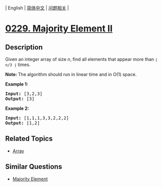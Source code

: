
| English | [简体中文](README.md) | [问题相关](QUESTION.md) |
# [0229. Majority Element II](https://leetcode-cn.com/problems/majority-element-ii/)
## Description
<p>Given an integer array of size <i>n</i>, find all elements that appear more than <code>&lfloor; n/3 &rfloor;</code> times.</p>

<p><strong>Note: </strong>The algorithm should run in linear time and in O(1) space.</p>

<p><strong>Example 1:</strong></p>

<pre>
<strong>Input:</strong> [3,2,3]
<strong>Output:</strong> [3]</pre>

<p><strong>Example 2:</strong></p>

<pre>
<strong>Input:</strong> [1,1,1,3,3,2,2,2]
<strong>Output:</strong> [1,2]</pre>

## Related Topics
- [Array](https://leetcode-cn.com/tag/array)
## Similar Questions
- [Majority Element](../0169/README_EN.md)
